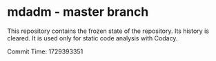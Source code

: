 # mdadm - master branch

This repository contains the frozen state of the repository.
Its history is cleared. It is used only for static code
analysis with Codacy.

Commit Time: 1729393351